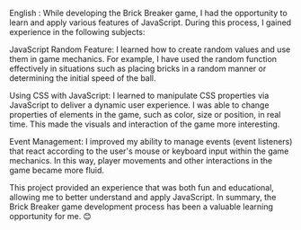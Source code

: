 English :
 While developing the Brick Breaker game, I had the opportunity to learn and apply various features of JavaScript. During this process, I gained experience in the following subjects:

 JavaScript Random Feature: I learned how to create random values ​​and use them in game mechanics. For example, I have used the random function effectively in situations such as placing bricks in a random manner or determining the initial speed of the ball.

 Using CSS with JavaScript​: I learned to manipulate CSS properties via JavaScript to deliver a dynamic user experience. I was able to change properties of elements in the game, such as color, size or position, in real time. This made the visuals and interaction of the game more interesting.

 Event Management: I improved my ability to manage events (event listeners) that react according to the user's mouse or keyboard input within the game mechanics. In this way, player movements and other interactions in the game became more fluid.

 This project provided an experience that was both fun and educational, allowing me to better understand and apply JavaScript. In summary, the Brick Breaker game development process has been a valuable learning opportunity for me. 😊

